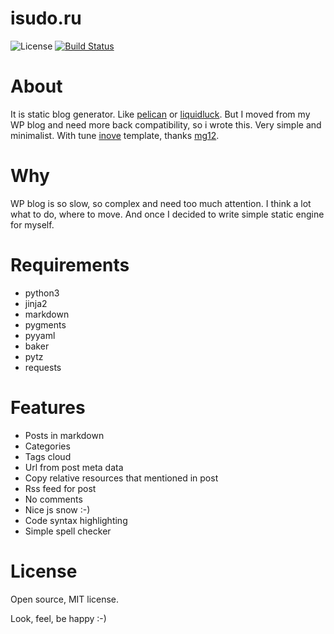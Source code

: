 isudo.ru
========

![License](https://img.shields.io/github/license/b7w/isudo.ru)
[![Build Status](https://drone.b7w.me/api/badges/b7w/isudo.ru/status.svg)](https://drone.b7w.me/b7w/isudo.ru)


# About
It is static blog generator. Like [pelican](https://github.com/getpelican/pelican) or [liquidluck](https://github.com/lepture/liquidluck).
But I moved from my WP blog and need more back compatibility, so i wrote this. Very simple and minimalist.
With tune [inove](http://wordpress.org/extend/themes/inove) template, thanks [mg12](http://www.neoease.com/).


# Why
WP blog is so slow, so complex and need too much attention. I think a lot what to do, where to move. And once I decided to write simple static engine for myself.

# Requirements
 * python3
 * jinja2
 * markdown
 * pygments
 * pyyaml
 * baker
 * pytz
 * requests


# Features
 * Posts in markdown
 * Categories
 * Tags cloud       
 * Url from post meta data
 * Copy relative resources that mentioned in post
 * Rss feed for post
 * No comments
 * Nice js snow :-)
 * Code syntax highlighting
 * Simple spell checker


# License
Open source, MIT license.

Look, feel, be happy :-)
